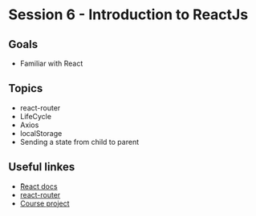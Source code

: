 # Session 6 - Introduction to ReactJs
## Goals
* Familiar with React

## Topics
  * react-router
  * LifeCycle
  * Axios
  * localStorage
  * Sending a state from child to parent


## Useful linkes
- [ًReact docs](https://reactjs.org/docs/getting-started.html)
- [react-router](https://reacttraining.com/react-router/web/guides/quick-start)
- [Course project](https://github.com/zahrakbri/react-project-2)